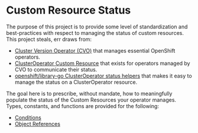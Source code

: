Custom Resource Status
======================

The purpose of this project is to provide some level of standardization and
best-practices with respect to managing the status of custom resources. This project
steals, err draws from:

* [Cluster Version Operator (CVO)](https://github.com/openshift/cluster-version-operator)
  that manages essential OpenShift operators.
* [ClusterOperator Custom Resource](https://github.com/openshift/cluster-version-operator/blob/master/docs/dev/clusteroperator.md#what-should-an-operator-report-with-clusteroperator-custom-resource)
  that exists for operators managed by CVO to communicate their status.
* [openshift/library-go ClusterOperator status helpers](https://github.com/openshift/library-go/blob/master/pkg/config/clusteroperator/v1helpers/status.go)
  that makes it easy to manage the status on a ClusterOperator resource.

The goal here is to prescribe, without mandate, how to meaningfully populate the
status of the Custom Resources your operator manages. Types, constants, and
functions are provided for the following:

* [Conditions](conditions/README.md)
* [Object References](objectreferences/README.md)
